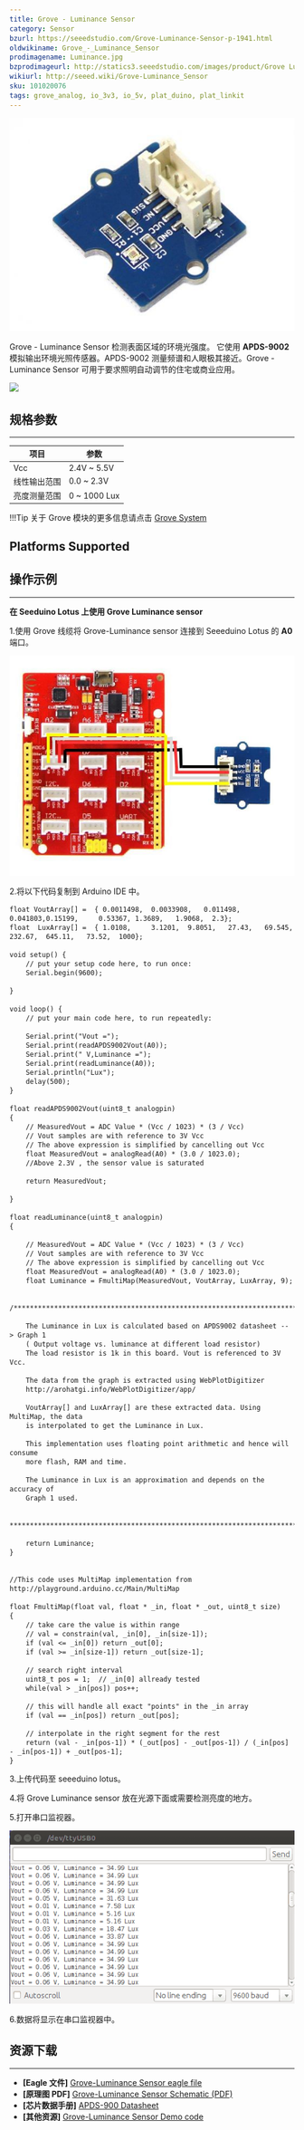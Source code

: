 ```yaml
---
title: Grove - Luminance Sensor
category: Sensor
bzurl: https://seeedstudio.com/Grove-Luminance-Sensor-p-1941.html
oldwikiname: Grove_-_Luminance_Sensor
prodimagename: Luminance.jpg
bzprodimageurl: http://statics3.seeedstudio.com/images/product/Grove Luminance Sensor.jpg
wikiurl: http://seeed.wiki/Grove-Luminance_Sensor
sku: 101020076
tags: grove_analog, io_3v3, io_5v, plat_duino, plat_linkit
---
```


![](https://raw.githubusercontent.com/SeeedDocument/Grove-Luminance_Sensor/master/img/Luminance.jpg)

Grove - Luminance Sensor 检测表面区域的环境光强度。 它使用 **APDS-9002** 模拟输出环境光照传感器。APDS-9002 测量频谱和人眼极其接近。Grove - Luminance Sensor 可用于要求照明自动调节的住宅或商业应用。

[![](https://github.com/SeeedDocument/wiki_chinese/raw/master/docs/images/click_to_buy.PNG)](https://item.taobao.com/item.htm?spm=a230r.1.14.6.686bd0c8cCSeni&id=45574380098&ns=1&abbucket=1#detail)


## 规格参数
-------------

| 项目                   | 参数        |
|-----------------------------|--------------|
| Vcc                         | 2.4V ~ 5.5V  |
| 线性输出范围         | 0.0 ~ 2.3V   |
| 亮度测量范围 | 0 ~ 1000 Lux |

!!!Tip
    关于 Grove 模块的更多信息请点击 [Grove System](http://seeed.wiki/Grove_System/)

Platforms Supported
-------------------

## 操作示例
-------------

**在 Seeduino Lotus 上使用 Grove Luminance sensor**

1.使用 Grove 线缆将 Grove-Luminance sensor 连接到 Seeeduino Lotus 的 **A0** 端口。

![](https://raw.githubusercontent.com/SeeedDocument/Grove-Luminance_Sensor/master/img/Interface_Grove-Luminance.jpg)

2.将以下代码复制到 Arduino IDE 中。

```
float VoutArray[] =  { 0.0011498,  0.0033908,   0.011498, 0.041803,0.15199,     0.53367, 1.3689,   1.9068,  2.3};
float  LuxArray[] =  { 1.0108,     3.1201,  9.8051,   27.43,   69.545,   232.67,  645.11,   73.52,  1000};

void setup() {
    // put your setup code here, to run once:
    Serial.begin(9600);

}

void loop() {
    // put your main code here, to run repeatedly:

    Serial.print("Vout =");
    Serial.print(readAPDS9002Vout(A0));
    Serial.print(" V,Luminance =");
    Serial.print(readLuminance(A0));
    Serial.println("Lux");
    delay(500);
}

float readAPDS9002Vout(uint8_t analogpin)
{
    // MeasuredVout = ADC Value * (Vcc / 1023) * (3 / Vcc)
    // Vout samples are with reference to 3V Vcc
    // The above expression is simplified by cancelling out Vcc
    float MeasuredVout = analogRead(A0) * (3.0 / 1023.0);
    //Above 2.3V , the sensor value is saturated

    return MeasuredVout;

}

float readLuminance(uint8_t analogpin)
{

    // MeasuredVout = ADC Value * (Vcc / 1023) * (3 / Vcc)
    // Vout samples are with reference to 3V Vcc
    // The above expression is simplified by cancelling out Vcc
    float MeasuredVout = analogRead(A0) * (3.0 / 1023.0);
    float Luminance = FmultiMap(MeasuredVout, VoutArray, LuxArray, 9);

    /**************************************************************************

    The Luminance in Lux is calculated based on APDS9002 datasheet -- > Graph 1
    ( Output voltage vs. luminance at different load resistor)
    The load resistor is 1k in this board. Vout is referenced to 3V Vcc.

    The data from the graph is extracted using WebPlotDigitizer
    http://arohatgi.info/WebPlotDigitizer/app/

    VoutArray[] and LuxArray[] are these extracted data. Using MultiMap, the data
    is interpolated to get the Luminance in Lux.

    This implementation uses floating point arithmetic and hence will consume
    more flash, RAM and time.

    The Luminance in Lux is an approximation and depends on the accuracy of
    Graph 1 used.

    ***************************************************************************/

    return Luminance;
}


//This code uses MultiMap implementation from http://playground.arduino.cc/Main/MultiMap

float FmultiMap(float val, float * _in, float * _out, uint8_t size)
{
    // take care the value is within range
    // val = constrain(val, _in[0], _in[size-1]);
    if (val <= _in[0]) return _out[0];
    if (val >= _in[size-1]) return _out[size-1];

    // search right interval
    uint8_t pos = 1;  // _in[0] allready tested
    while(val > _in[pos]) pos++;

    // this will handle all exact "points" in the _in array
    if (val == _in[pos]) return _out[pos];

    // interpolate in the right segment for the rest
    return (val - _in[pos-1]) * (_out[pos] - _out[pos-1]) / (_in[pos] - _in[pos-1]) + _out[pos-1];
}
```

3.上传代码至 seeeduino lotus。

4.将 Grove Luminance sensor 放在光源下面或需要检测亮度的地方。

5.打开串口监视器。

![](https://raw.githubusercontent.com/SeeedDocument/Grove-Luminance_Sensor/master/img/LuminanceOutput.png)

6.数据将显示在串口监视器中。

## 资源下载
--------

-   **[Eagle 文件]** [Grove-Luminance Sensor eagle file](https://raw.githubusercontent.com/SeeedDocument/Grove-Luminance_Sensor/master/res/Grove-Luminance_Sensor.zip)
-   **[原理图 PDF]** [Grove-Luminance Sensor Schematic (PDF)](https://raw.githubusercontent.com/SeeedDocument/Grove-Luminance_Sensor/master/res/Grove-Luminance_Sensor_v1.0.pdf)
-   **[芯片数据手册]** [APDS-900 Datasheet](https://raw.githubusercontent.com/SeeedDocument/Grove-Luminance_Sensor/master/res/APDS-9002-.pdf)
-   **[其他资源]** [Grove-Luminance Sensor Demo code](https://raw.githubusercontent.com/SeeedDocument/Grove-Luminance_Sensor/master/res/Grove-Luminance.zip)

<!-- This Markdown file was created from http://www.seeedstudio.com/wiki/Grove_-_Luminance_Sensor -->

